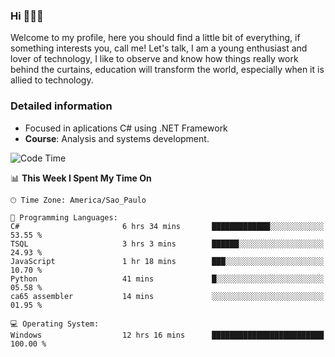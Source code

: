 


### Hi 🙋🏽‍♂️

Welcome to my profile, here you should find a little bit of everything, if something interests you, call me! Let's talk,
I am a young enthusiast and lover of technology, I like to observe and know how things really work behind the curtains, 
education will transform the world, especially when it is allied to technology.

### Detailed information
* Focused in aplications C# using .NET Framework
* **Course**: Analysis and systems development.

<!--START_SECTION:waka-->
![Code Time](http://img.shields.io/badge/Code%20Time-408%20hrs%2028%20mins-blue)

📊 **This Week I Spent My Time On** 

```text
🕑︎ Time Zone: America/Sao_Paulo

💬 Programming Languages: 
C#                       6 hrs 34 mins       █████████████░░░░░░░░░░░░   53.55 % 
TSQL                     3 hrs 3 mins        ██████░░░░░░░░░░░░░░░░░░░   24.93 % 
JavaScript               1 hr 18 mins        ███░░░░░░░░░░░░░░░░░░░░░░   10.70 % 
Python                   41 mins             █░░░░░░░░░░░░░░░░░░░░░░░░   05.58 % 
ca65 assembler           14 mins             ░░░░░░░░░░░░░░░░░░░░░░░░░   01.95 % 

💻 Operating System: 
Windows                  12 hrs 16 mins      █████████████████████████   100.00 % 
```


<!--END_SECTION:waka-->


